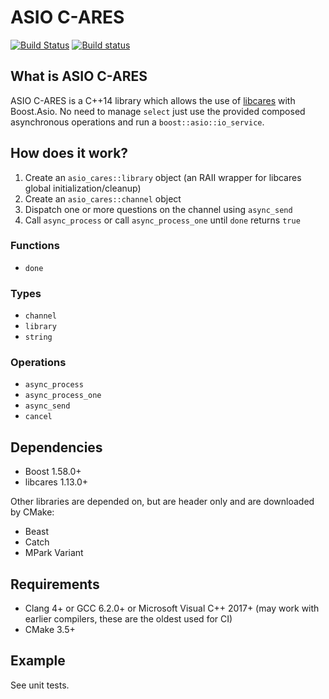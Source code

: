 # ASIO C-ARES

[![Build Status](https://travis-ci.org/RobertLeahy/ASIO-C-ARES.svg?branch=master)](https://travis-ci.org/RobertLeahy/ASIO-C-ARES) [![Build status](https://ci.appveyor.com/api/projects/status/3ense6wg8vp96bf3/branch/master?svg=true)](https://ci.appveyor.com/project/RobertLeahy/asio-c-ares/branch/master)

## What is ASIO C-ARES

ASIO C-ARES is a C++14 library which allows the use of [libcares](https://c-ares.haxx.se/) with Boost.Asio. No need to manage `select` just use the provided composed asynchronous operations and run a `boost::asio::io_service`.

## How does it work?

1. Create an `asio_cares::library` object (an RAII wrapper for libcares global initialization/cleanup)
1. Create an `asio_cares::channel` object
2. Dispatch one or more questions on the channel using `async_send`
3. Call `async_process` or call `async_process_one` until `done` returns `true`

### Functions

- `done`

### Types

- `channel`
- `library`
- `string`

### Operations

- `async_process`
- `async_process_one`
- `async_send`
- `cancel`

## Dependencies

- Boost 1.58.0+
- libcares 1.13.0+

Other libraries are depended on, but are header only and are downloaded by CMake:

- Beast
- Catch
- MPark Variant

## Requirements

- Clang 4+ or GCC 6.2.0+ or Microsoft Visual C++ 2017+ (may work with earlier compilers, these are the oldest used for CI)
- CMake 3.5+

## Example

See unit tests.
